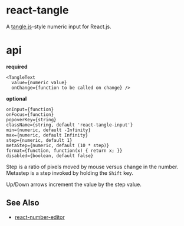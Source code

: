 # react-tangle

A [tangle.js](http://worrydream.com/Tangle/)-style numeric input for React.js.

# api

**required**

```
<TangleText
  value={numeric value}
  onChange={function to be called on change} />
```

**optional**

```
onInput={function}
onFocus={function}
popoverKey={string}
className={string, default 'react-tangle-input'}
min={numeric, default -Infinity}
max={numeric, default Infinity}
step={numeric, default 1}
metaStep={numeric, default (10 * step)}
format={function, function(x) { return x; }}
disabled={boolean, default false}
```

Step is a ratio of pixels moved by mouse versus change in the number.
Metastep is a step invoked by holding the `Shift` key.

Up/Down arrows increment the value by the step value.

## See Also

* [react-number-editor](https://github.com/tleunen/react-number-editor)
